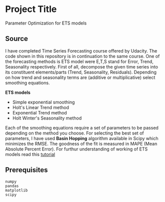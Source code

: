 # Project Title

Parameter Optimization for ETS models

## Source

I have completed Time Series Forecasting course offered by Udacity. The code shown in this repository is in continuation to the same course. One of the forecasting methods is ETS model were E,T,S stand for Error, Trend, Seasonality respectively. First of all, decompose the given time series into its constituent elements/parts (Trend, Seasonality, Residuals). Depending on how trend and seasonality terms are (additive or multiplicative) select smoothing equations. 

**ETS models**

* Simple exponential smoothing
* Holt's Linear Trend method
* Exponential Trend method
* Holt Winter's Seasonality method

Each of the smoothing equations require a set of parameters to be passed depending on the method you choose. For selecting the best set of parameters, I have used **Basin Hopping** algorithm available in Scipy which minimizes the RMSE. The goodness of the fit is measured in MAPE (Mean Absolute Percent Error). For furthur understanding of working of ETS models read this [tutorial](https://grisha.org/blog/2016/01/29/triple-exponential-smoothing-forecasting)

## Prerequisites
```
numpy
pandas
matplotlib
scipy

```
